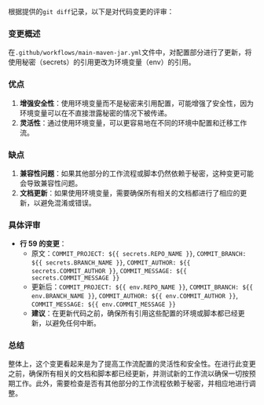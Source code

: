 根据提供的`git diff`记录，以下是对代码变更的评审：

### 变更概述
在`.github/workflows/main-maven-jar.yml`文件中，对配置部分进行了更新，将使用秘密（secrets）的引用更改为环境变量（env）的引用。

### 优点
1. **增强安全性**：使用环境变量而不是秘密来引用配置，可能增强了安全性，因为环境变量可以在不直接泄露秘密的情况下被传递。
2. **灵活性**：通过使用环境变量，可以更容易地在不同的环境中配置和迁移工作流。

### 缺点
1. **兼容性问题**：如果其他部分的工作流程或脚本仍然依赖于秘密，这种变更可能会导致兼容性问题。
2. **文档更新**：如果使用环境变量，需要确保所有相关的文档都进行了相应的更新，以避免混淆或错误。

### 具体评审
- **行 59 的变更**：
  - 原文：`COMMIT_PROJECT: ${{ secrets.REPO_NAME }}`, `COMMIT_BRANCH: ${{ secrets.BRANCH_NAME }}`, `COMMIT_AUTHOR: ${{ secrets.COMMIT_AUTHOR }}`, `COMMIT_MESSAGE: ${{ secrets.COMMIT_MESSAGE }}`
  - 更新后：`COMMIT_PROJECT: ${{ env.REPO_NAME }}`, `COMMIT_BRANCH: ${{ env.BRANCH_NAME }}`, `COMMIT_AUTHOR: ${{ env.COMMIT_AUTHOR }}`, `COMMIT_MESSAGE: ${{ env.COMMIT_MESSAGE }}`
  - **建议**：在更新代码之前，确保所有引用这些配置的环境或脚本都已经更新，以避免任何中断。

### 总结
整体上，这个变更看起来是为了提高工作流配置的灵活性和安全性。在进行此变更之前，确保所有相关的文档和脚本都已经更新，并测试新的工作流以确保一切按预期工作。此外，需要检查是否有其他部分的工作流程依赖于秘密，并相应地进行调整。